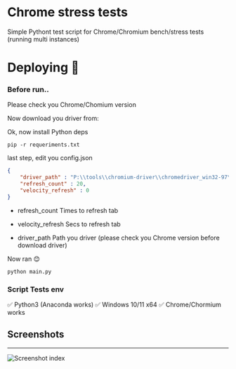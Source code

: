 # Chrome stress tests
Simple Pythont test script for Chrome/Chromium bench/stress tests (running  multi instances)



# Deploying :rocket:


### Before run..

Please check you Chrome/Chomium version


Now download you driver from:




Ok, now install Python deps

```
pip -r requeriments.txt
```


last step, edit you config.json
```json
{
	"driver_path" : "P:\\tools\\chromium-driver\\chromedriver_win32-97\\chromedriver.exe",
	"refresh_count" : 20,
	"velocity_refresh" : 0
}
```

* refresh_count
Times to refresh tab

* velocity_refresh
Secs to refresh tab

* driver_path
Path you driver (please check you Chrome version before download driver)


Now ran :blush:

```
python main.py
```



### Script Tests env

:white_check_mark: Python3 (Anaconda works)
:white_check_mark: Windows 10/11 x64
:white_check_mark: Chrome/Chormium works



## Screenshots
---

![Screenshot index](https://i.imgur.com/TPZsef6.png)
